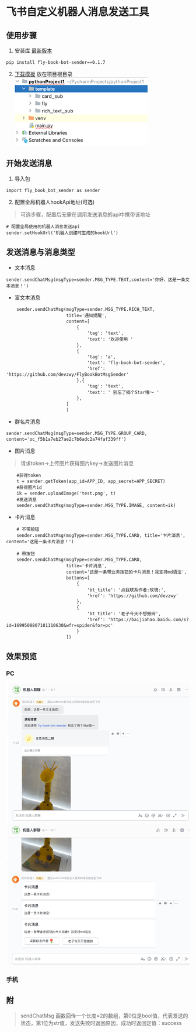 # 飞书自定义机器人消息发送工具

## 使用步骤

1. 安装库 [最新版本](https://pypi.org/project/fly-book-bot-sender)

```
pip install fly-book-bot-sender==0.1.7
```

2. [下载模板](https://download.fr71.com/open/template.zip) 放在项目根目录  
   ![img.png](img.png)

## 开始发送消息

1. 导入包

```
import fly_book_bot_sender as sender
```

2. 配置全局机器人hookApi地址(可选)

> 可选步骤，配置后无需在调用发送消息的api中携带该地址

```
# 配置全局使用的机器人消息发送api
sender.setHookUrl('机器人创建时生成的hookUrl')
```

## 发送消息与消息类型

- 文本消息

```
sender.sendChatMsg(msgType=sender.MSG_TYPE.TEXT,content='你好，这是一条文本消息！')
```

- 富文本消息

```
    sender.sendChatMsg(msgType=sender.MSG_TYPE.RICH_TEXT,
                       title='通知提醒',
                       content=[
                           {
                               'tag': 'text',
                               'text': '欢迎使用 '
                           },
                           {
                               'tag': 'a',
                               'text': 'fly-book-bot-sender',
                               'href': 'https://github.com/devzwy/FlyBookBotMsgSender'
                           },{
                               'tag': 'text',
                               'text': ' 别忘了搞个Star哦～ '
                           },
                       ]
                       )
```  

- 群名片消息

```
sender.sendChatMsg(msgType=sender.MSG_TYPE.GROUP_CARD, content='oc_f5b1a7eb27ae2c7b6adc2a74faf339ff')
```

- 图片消息

> 请求token->上传图片获得图片key->发送图片消息

```
    #获得token
    t = sender.getToken(app_id=APP_ID, app_secret=APP_SECRET)
    #获得图片id
    ik = sender.uploadImage('test.png', t)
    #发送消息
    sender.sendChatMsg(msgType=sender.MSG_TYPE.IMAGE, content=ik)
```

- 卡片消息

```
    # 不带按钮
    sender.sendChatMsg(msgType=sender.MSG_TYPE.CARD, title='卡片消息', content='这是一条卡片消息！')

    # 带按钮
    sender.sendChatMsg(msgType=sender.MSG_TYPE.CARD,
                       title='卡片消息',
                       content='这是一条带业务按钮的卡片消息！我支持md语法',
                       bottons=[
                           {
                               'bt_title': '点我联系作者:玫瑰:',
                               'href': 'https://github.com/devzwy'
                           },
                           {
                               'bt_title': '老子今天不想搬砖',
                               'href': 'https://baijiahao.baidu.com/s?id=1699508807181110630&wfr=spider&for=pc'
                           }
                       ])
```

## 效果预览

### PC

![img_1.png](img_1.png)  
![img_2.png](img_2.png)

### 手机

## 附

> sendChatMsg 函数回传一个长度=2的数组，第0位是bool值，代表发送的状态，第1位为str值，发送失败时返回原因，成功时返回定值：success



